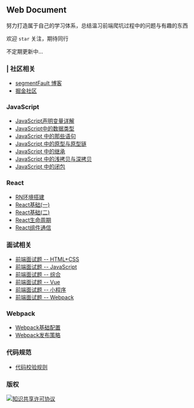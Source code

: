 ## Web Document

努力打造属于自己的学习体系，总结温习前端爬坑过程中的问题与有趣的东西

欢迎 `star` 关注，期待同行

不定期更新中…

### | 社区相关

- [segmentFault 博客](https://segmentfault.com/u/youdangde_5c8b208a23f95/articles)
- [掘金社区](https://juejin.im/user/5c88d2e36fb9a049d61e6538)

### JavaScript

- [JavaScript声明变量详解](https://github.com/ltadpoles/web-document/blob/master/JavaScript/JavaScript声明变量详解.md)
- [JavaScript中的数据类型](https://github.com/ltadpoles/web-document/blob/master/JavaScript/JavaScript中的数据类型.md)
- [JavaScript 中的那些语句](https://github.com/ltadpoles/web-document/blob/master/JavaScript/JavaScript中的那些语句.md)
- [JavaScript 中的原型与原型链](https://github.com/ltadpoles/web-document/blob/master/JavaScript/JavaScript中的原型与原型链.md)
- [JavaScript 中的继承](https://github.com/ltadpoles/web-document/blob/master/JavaScript/JavaScript中的继承.md)
- [JavaScript 中的浅拷贝与深拷贝](https://github.com/ltadpoles/web-document/blob/master/JavaScript/JavaScript中的浅拷贝与深拷贝.md)
- [JavaScript 中的闭包](https://github.com/ltadpoles/web-document/blob/master/JavaScript/JavaScript中的闭包.md)

### React

- [RN环境搭建](https://github.com/ltadpoles/web-document/blob/master/React/RN环境搭建.md)
- [React基础(一)](https://github.com/ltadpoles/web-document/blob/master/React/react基础（一）.md)
- [React基础(二)](https://github.com/ltadpoles/web-document/blob/master/React/react基础（二）.md)
- [React生命周期](https://github.com/ltadpoles/web-document/blob/master/React/react生命周期.md)
- [React组件通信](https://github.com/ltadpoles/web-document/blob/master/React/react组件通信.md)

### 面试相关
- [前端面试题 -- HTML+CSS](https://github.com/ltadpoles/web-document/blob/master/Other/面试相关/前端面试题-HTML+CSS.md)
- [前端面试题 -- JavaScript](https://github.com/ltadpoles/web-document/blob/master/Other/面试相关/前端面试题-JavaScript.md)
- [前端面试题 -- 综合](https://github.com/ltadpoles/web-document/blob/master/Other/面试相关/前端面试题-综合.md)
- [前端面试题 -- Vue](https://github.com/ltadpoles/web-document/blob/master/Other/面试相关/前端面试题-Vue.md)
- [前端面试题 -- 小程序](https://github.com/ltadpoles/web-document/blob/master/Other/面试相关/前端面试题-小程序.md)
- [前端面试题 -- Webpack](https://github.com/ltadpoles/web-document/blob/master/Other/面试相关/前端面试题-Webpack.md)

### Webpack

- [Webpack基础配置](https://github.com/ltadpoles/web-document/blob/master/Webpack/webpack基础配置.md)
- [Webpack发布策略](https://github.com/ltadpoles/web-document/blob/master/Webpack/webpack发布策略.md)

### 代码规范

- [代码校验规则](https://github.com/ltadpoles/web-document/blob/master/Other/eslint/README.md)

### 版权

<a rel="license" href="http://creativecommons.org/licenses/by-sa/4.0/"><img alt="知识共享许可协议" style="border-width:0" src="https://i.creativecommons.org/l/by-sa/4.0/88x31.png" /></a>